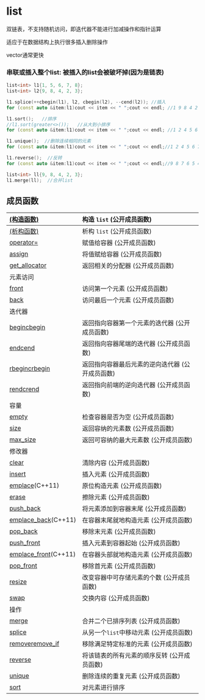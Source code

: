 # list

双链表，不支持随机访问，即迭代器不能进行加减操作和指针运算

适应于在数据结构上执行很多插入删除操作

vector通常更快

### 串联或插入整个list: 被插入的list会被破坏掉\(因为是链表\)

```cpp
list<int> l1{1, 5, 6, 7, 8};
list<int> l2{9, 8, 4, 2, 3};

l1.splice(++cbegin(l1), l2, cbegin(l2), --cend(l2)); //插入
for (const auto &item:l1)cout << item << " ";cout << endl; //1 9 8 4 2 5 6 7 8

l1.sort();   //排序
//l1.sort(greater<>());   //从大到小排序
for (const auto &item:l1)cout << item << " ";cout << endl; //1 2 4 5 6 7 8 8 9 

l1.unique();  //删除连续相同的元素
for (const auto &item:l1)cout << item << " ";cout << endl;//1 2 4 5 6 7 8 9

l1.reverse();  //反转
for (const auto &item:l1)cout << item << " ";cout << endl;//9 8 7 6 5 4 2 1

list<int> ll{9, 8, 4, 2, 3};
l1.merge(ll);  //合并list
```

## 成员函数

| [\(构造函数\)](https://zh.cppreference.com/w/cpp/container/list/list) | 构造 `list` \(公开成员函数\) |
| :--- | :--- |
| [\(析构函数\)](https://zh.cppreference.com/w/cpp/container/list/~list) | 析构 `list` \(公开成员函数\) |
| [operator=](https://zh.cppreference.com/w/cpp/container/list/operator%3D) | 赋值给容器 \(公开成员函数\) |
| [assign](https://zh.cppreference.com/w/cpp/container/list/assign) | 将值赋给容器 \(公开成员函数\) |
| [get\_allocator](https://zh.cppreference.com/w/cpp/container/list/get_allocator) | 返回相关的分配器 \(公开成员函数\) |
| 元素访问 |  |
| [front](https://zh.cppreference.com/w/cpp/container/list/front) | 访问第一个元素 \(公开成员函数\) |
| [back](https://zh.cppreference.com/w/cpp/container/list/back) | 访问最后一个元素 \(公开成员函数\) |
| 迭代器 |  |
| [begincbegin](https://zh.cppreference.com/w/cpp/container/list/begin) | 返回指向容器第一个元素的迭代器 \(公开成员函数\) |
| [endcend](https://zh.cppreference.com/w/cpp/container/list/end) | 返回指向容器尾端的迭代器 \(公开成员函数\) |
| [rbegincrbegin](https://zh.cppreference.com/w/cpp/container/list/rbegin) | 返回指向容器最后元素的逆向迭代器 \(公开成员函数\) |
| [rendcrend](https://zh.cppreference.com/w/cpp/container/list/rend) | 返回指向前端的逆向迭代器 \(公开成员函数\) |
| 容量 |  |
| [empty](https://zh.cppreference.com/w/cpp/container/list/empty) | 检查容器是否为空 \(公开成员函数\) |
| [size](https://zh.cppreference.com/w/cpp/container/list/size) | 返回容纳的元素数 \(公开成员函数\) |
| [max\_size](https://zh.cppreference.com/w/cpp/container/list/max_size) | 返回可容纳的最大元素数 \(公开成员函数\) |
| 修改器 |  |
| [clear](https://zh.cppreference.com/w/cpp/container/list/clear) | 清除内容 \(公开成员函数\) |
| [insert](https://zh.cppreference.com/w/cpp/container/list/insert) | 插入元素 \(公开成员函数\) |
| [emplace](https://zh.cppreference.com/w/cpp/container/list/emplace)\(C++11\) | 原位构造元素 \(公开成员函数\) |
| [erase](https://zh.cppreference.com/w/cpp/container/list/erase) | 擦除元素 \(公开成员函数\) |
| [push\_back](https://zh.cppreference.com/w/cpp/container/list/push_back) | 将元素添加到容器末尾 \(公开成员函数\) |
| [emplace\_back](https://zh.cppreference.com/w/cpp/container/list/emplace_back)\(C++11\) | 在容器末尾就地构造元素 \(公开成员函数\) |
| [pop\_back](https://zh.cppreference.com/w/cpp/container/list/pop_back) | 移除末元素 \(公开成员函数\) |
| [push\_front](https://zh.cppreference.com/w/cpp/container/list/push_front) | 插入元素到容器起始 \(公开成员函数\) |
| [emplace\_front](https://zh.cppreference.com/w/cpp/container/list/emplace_front)\(C++11\) | 在容器头部就地构造元素 \(公开成员函数\) |
| [pop\_front](https://zh.cppreference.com/w/cpp/container/list/pop_front) | 移除首元素 \(公开成员函数\) |
| [resize](https://zh.cppreference.com/w/cpp/container/list/resize) | 改变容器中可存储元素的个数 \(公开成员函数\) |
| [swap](https://zh.cppreference.com/w/cpp/container/list/swap) | 交换内容 \(公开成员函数\) |
| 操作 |  |
| [merge](https://zh.cppreference.com/w/cpp/container/list/merge) | 合并二个已排序列表 \(公开成员函数\) |
| [splice](https://zh.cppreference.com/w/cpp/container/list/splice) | 从另一个`list`中移动元素 \(公开成员函数\) |
| [removeremove\_if](https://zh.cppreference.com/w/cpp/container/list/remove) | 移除满足特定标准的元素 \(公开成员函数\) |
| [reverse](https://zh.cppreference.com/w/cpp/container/list/reverse) | 将该链表的所有元素的顺序反转 \(公开成员函数\) |
| [unique](https://zh.cppreference.com/w/cpp/container/list/unique) | 删除连续的重复元素 \(公开成员函数\) |
| [sort](https://zh.cppreference.com/w/cpp/container/list/sort) | 对元素进行排序 |

